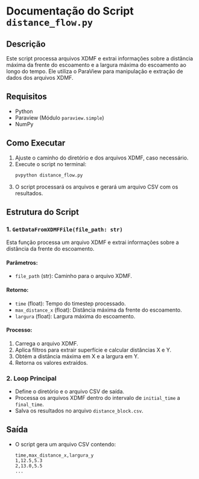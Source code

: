 # Documentação do Script `distance_flow.py`

## Descrição
Este script processa arquivos XDMF e extrai informações sobre a distância máxima da frente do escoamento e a largura máxima do escoamento ao longo do tempo. Ele utiliza o ParaView para manipulação e extração de dados dos arquivos XDMF.

## Requisitos
- Python
- Paraview (Módulo `paraview.simple`)
- NumPy

## Como Executar
1. Ajuste o caminho do diretório e dos arquivos XDMF, caso necessário.
2. Execute o script no terminal:
   ```bash
   pvpython distance_flow.py
   ```
3. O script processará os arquivos e gerará um arquivo CSV com os resultados.

## Estrutura do Script
### 1. `GetDataFromXDMFFile(file_path: str)`
Esta função processa um arquivo XDMF e extrai informações sobre a distância da frente do escoamento.

#### Parâmetros:
- `file_path` (str): Caminho para o arquivo XDMF.

#### Retorno:
- `time` (float): Tempo do timestep processado.
- `max_distance_x` (float): Distância máxima da frente do escoamento.
- `largura` (float): Largura máxima do escoamento.

#### Processo:
1. Carrega o arquivo XDMF.
2. Aplica filtros para extrair superfície e calcular distâncias X e Y.
3. Obtém a distância máxima em X e a largura em Y.
4. Retorna os valores extraídos.

### 2. Loop Principal
- Define o diretório e o arquivo CSV de saída.
- Processa os arquivos XDMF dentro do intervalo de `initial_time` a `final_time`.
- Salva os resultados no arquivo `distance_block.csv`.

## Saída
- O script gera um arquivo CSV contendo:
  ```csv
  time,max_distance_x,largura_y
  1,12.5,5.3
  2,13.0,5.5
  ...
  ```


